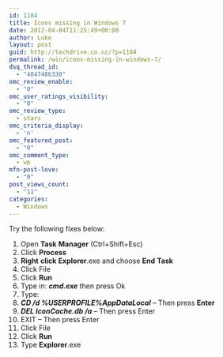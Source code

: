 ```yaml
---
id: 1184
title: Icons missing in Windows 7
date: 2012-04-04T11:25:49+00:00
author: Luke
layout: post
guid: http://techdrive.co.nz/?p=1184
permalink: /win/icons-missing-in-windows-7/
dsq_thread_id:
  - "4847486330"
omc_review_enable:
  - "0"
omc_user_ratings_visibility:
  - "0"
omc_review_type:
  - stars
omc_criteria_display:
  - 'n'
omc_featured_post:
  - "0"
omc_comment_type:
  - wp
mfn-post-love:
  - "0"
post_views_count:
  - "11"
categories:
  - Windows
---
```

Try the following fixes below:

  1. Open **Task** **Manager** (Ctrl+Shift+Esc)
  2. Click **Process**
  3. **Right** **click** **Explorer**.exe and choose **End** **Task**
  4. Click File
  5. Click **Run**
  6. Type in: **_cmd.exe_** then press Ok
  7. Type:
  8. **_CD /d %USERPROFILE%_**<wbr>**_AppDataLocal_** &#8211; Then press **Enter**</wbr>
  9. **_DEL IconCache.db /a_** &#8211; Then press Enter
 10. EXIT &#8211; Then press Enter
 11. Click File
 12. Click **Run**
 13. Type **Explorer**.exe

&nbsp;